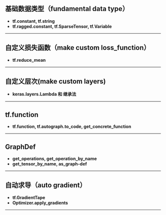 ## 基础数据类型（fundamental data type）
* **tf.constant, tf.string**  
* **tf.ragged.constant, tf.SparseTensor, tf.Variable**  
- - -  
## 自定义损失函数（make custom loss_function）
* **tf.reduce_mean**  
- - -  
## 自定义层次(make custom layers)
* **keras.layers.Lambda 和 继承法**  
- - -  
## tf.function
* **tf.function, tf.autograph.to_code, get_concrete_function**  
- - -  
## GraphDef
* **get_operations, get_operation_by_name**  
* **get_tensor_by_name, as_graph-def**  
- - - 
## 自动求导（auto gradient）
* **tf.GradientTape**    
* **Optimizer.apply_gradients** 
- - -
